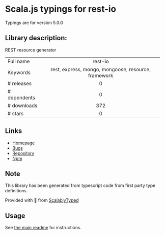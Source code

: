 
# Scala.js typings for rest-io

Typings are for version 5.0.0

## Library description:
REST resource generator

|                    |                 |
| ------------------ | :-------------: |
| Full name          | rest-io |
| Keywords           | rest, express, mongo, mongoose, resource, framework |
| # releases         | 0 |
| # dependents       | 0 |
| # downloads        | 372 |
| # stars            | 0 |

## Links
- [Homepage](https://github.com/EnoF/rest-io)
- [Bugs](https://github.com/EnoF/rest-io/issues)
- [Repository](https://github.com/EnoF/rest-io)
- [Npm](https://www.npmjs.com/package/rest-io)
    


## Note
This library has been generated from typescript code from first party type definitions.

Provided with :purple_heart: from [ScalablyTyped](https://github.com/oyvindberg/ScalablyTyped)

## Usage
See [the main readme](../../readme.md) for instructions.


